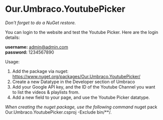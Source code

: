 # Our.Umbraco.YoutubePicker

*Don't forget to do a NuGet restore.*

You can login to the website and test the Youtube Picker. Here are the login details:

<strong>username:</strong> admin@admin.com<br/>
<strong>password:</strong> 1234567890

Usage:
1) Add the package via nuget: https://www.nuget.org/packages/Our.Umbraco.YoutubePicker/
2) Create a new Datatype in the Developer section of Umbraco
3) Add your Google API key, and the ID of the Youtube Channel you want to list the videos & playlists from.
4) Add a new field to your page, and use the Youtube Picker datatype.

*When creating the nuget package, use the following command*
nuget pack Our.Umbraco.YoutubePicker.csproj -Exclude bin/**/*.*
